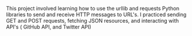 This project involved learning how to use the urllib and requests Python libraries to send and receive HTTP messages to URL's. I practiced sending GET and POST requests, fetching JSON resources, and interacting with API's ( GitHub API, and Twitter API)
